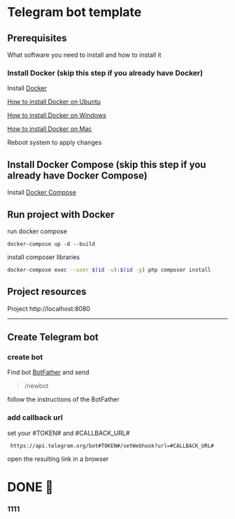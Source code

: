 # Telegram bot template

## Prerequisites

What software you need to install and how to install it

### Install Docker (skip this step if you already have Docker)

Install [Docker](https://docs.docker.com/install/)

[How to install Docker on Ubuntu](https://docs.docker.com/engine/install/ubuntu/)

[How to install Docker on Windows](https://docs.docker.com/desktop/install/windows-install/)

[How to install Docker on Mac](https://docs.docker.com/desktop/install/mac-install/)


Reboot system to apply changes

## Install Docker Compose (skip this step if you already have Docker Compose)

Install [Docker Compose](https://docs.docker.com/compose/install/)

## Run project with Docker

run docker compose
```
docker-compose up -d --build
```

install composer libraries
```bash
docker-compose exec --user $(id -u):$(id -g) php composer install
```

## Project resources

Project http://localhost:8080
___


## Create Telegram bot

### create bot

Find bot [BotFather](https://t.me/BotFather) and send 
> /newbot

follow the instructions of the BotFather

### add callback url
set your #TOKEN# and #CALLBACK_URL#
```
 https://api.telegram.org/bot#TOKEN#/setWebhook?url=#CALLBACK_URL#
```
open the resulting link in a browser

# DONE 🎉
### 1111
